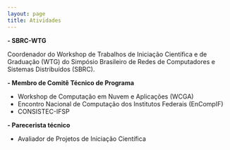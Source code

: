 ```yaml
---
layout: page 
title: Atividades 
---
```



**- SBRC-WTG**

Coordenador do Workshop de Trabalhos de Iniciação Científica e de Graduação 
(WTG) do Simpósio Brasileiro de Redes de Computadores e Sistemas Distribuídos 
(SBRC).


**- Membro de Comitê Técnico de Programa**
- Workshop de Computação em Nuvem e Aplicações (WCGA)
- Encontro Nacional de Computação dos Institutos Federais (EnCompIF)
- CONSISTEC-IFSP

**- Parecerista técnico**
- Avaliador de Projetos de Iniciação Científica


